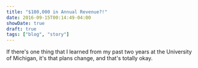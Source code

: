 ```yaml
---
title: "$100,000 in Annual Revenue?!"
date: 2016-09-15T00:14:49-04:00
showDate: true
draft: true
tags: ["blog", "story"]
---
```


If there's one thing that I learned from my past two years at the University of Michigan, it's that plans change, and that's totally okay.

